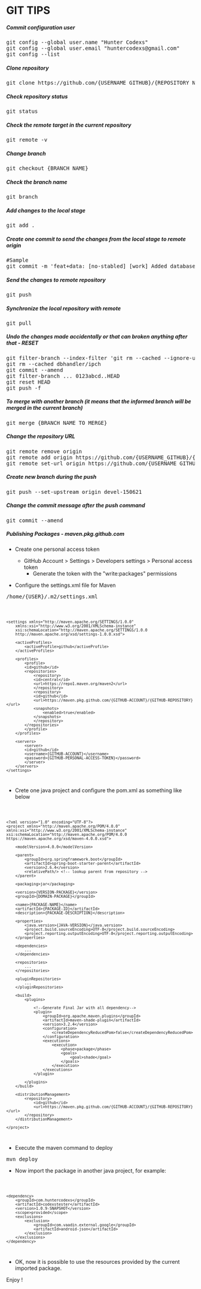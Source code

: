 
# GIT TIPS

##### Commit configuration user

<pre>
git config --global user.name "Hunter Codexs"
git config --global user.email "huntercodexs@gmail.com"
git config --list
</pre>

##### Clone repository

<pre>
git clone https://github.com/{USERNAME_GITHUB}/{REPOSITORY_NAME}
</pre>

##### Check repository status

<pre>
git status
</pre>

##### Check the remote target in the current repository

<pre>
git remote -v
</pre>

##### Change branch

<pre>
git checkout {BRANCH_NAME}
</pre>

##### Check the branch name

<pre>
git branch
</pre>

##### Add changes to the local stage

<pre>
git add .
</pre>

##### Create one commit to send the changes from the local stage to remote origin

<pre>
#Sample
git commit -m 'feat+data: [no-stabled] [work] Added database files to sample tests using API (PHP) + grid component repair'
</pre>

##### Send the changes to remote repository

<pre>
git push
</pre>

##### Synchronize the local repository with remote

<pre>
git pull
</pre>

##### Undo the changes made accidentally or that can broken anything after that - RESET

<pre>
git filter-branch --index-filter 'git rm --cached --ignore-unmatch dbhandler/ipch'
git rm --cached dbhandler/ipch
git commit --amend
git filter-branch ... 0123abcd..HEAD
git reset HEAD
git push -f
</pre>

##### To merge with another branch (it means that the informed branch will be merged in the current branch)

<pre>
git merge {BRANCH_NAME_TO_MERGE}
</pre>

##### Change the repository URL

<pre>
git remote remove origin
git remote add origin https://github.com/{USERNAME_GITHUB}/{REPOSITORY_NAME}
git remote set-url origin https://github.com/{USERNAME_GITHUB}/{REPOSITORY_NAME}
</pre>

##### Create new branch during the push

<pre>
git push --set-upstream origin devel-150621
</pre>

##### Change the commit message after the push command

<pre>
git commit --amend
</pre>

##### Publishing Packages - maven.pkg.github.com

- Create one personal access token
  - GitHub Account > Settings > Developers settings > Personal access token
    - Generate the token with the "write:packages" permissions

- Configure the settings.xml file for Maven

<pre>
/home/{USER}/.m2/settings.xml
</pre>

<code>

    <settings xmlns="http://maven.apache.org/SETTINGS/1.0.0"
        xmlns:xsi="http://www.w3.org/2001/XMLSchema-instance"
        xsi:schemaLocation="http://maven.apache.org/SETTINGS/1.0.0
        http://maven.apache.org/xsd/settings-1.0.0.xsd">
    
        <activeProfiles>
            <activeProfile>github</activeProfile>
        </activeProfiles>
    
        <profiles>
            <profile>
            <id>github</id>
            <repositories>
                <repository>
                <id>central</id>
                <url>https://repo1.maven.org/maven2</url>
                </repository>
                <repository>
                <id>github</id>
                <url>https://maven.pkg.github.com/{GITHUB-ACCOUNT}/{GITHUB-REPOSITORY}</url>
                <snapshots>
                    <enabled>true</enabled>
                </snapshots>
                </repository>
            </repositories>
            </profile>
        </profiles>
    
        <servers>
            <server>
            <id>github</id>
            <username>{GITHUB-ACCOUNT}</username>
            <password>{GITHUB-PERSONAL-ACCESS-TOKEN}</password>
            </server>
        </servers>
    </settings>

</code>

- Crete one java project and configure the pom.xml as something like below

<code>

    <?xml version="1.0" encoding="UTF-8"?>
    <project xmlns="http://maven.apache.org/POM/4.0.0" xmlns:xsi="http://www.w3.org/2001/XMLSchema-instance"
    xsi:schemaLocation="http://maven.apache.org/POM/4.0.0 https://maven.apache.org/xsd/maven-4.0.0.xsd">
    
        <modelVersion>4.0.0</modelVersion>
    
        <parent>
            <groupId>org.springframework.boot</groupId>
            <artifactId>spring-boot-starter-parent</artifactId>
            <version>2.6.4</version>
            <relativePath/> <!-- lookup parent from repository -->
        </parent>
        
        <packaging>jar</packaging>
    
        <version>{VERSION-PACKAGE}</version>
        <groupId>{DOMAIN-PACKAGE}</groupId>
    
        <name>{PACKAGE-NAME}</name>
        <artifactId>{PACKAGE-ID}</artifactId>
        <description>{PACKAGE-DESCRIPTION}</description>
    
        <properties>
            <java.version>{JAVA-VERSION}</java.version>
            <project.build.sourceEncoding>UTF-8</project.build.sourceEncoding>
            <project.reporting.outputEncoding>UTF-8</project.reporting.outputEncoding>
        </properties>
    
        <dependencies>
            ...
        </dependencies>
    
        <repositories>
            ...
        </repositories>
    
        <pluginRepositories>
            ...
        </pluginRepositories>
    
        <build>
            <plugins>
    
                <!--Generate Final Jar with all dependency-->
                <plugin>
                    <groupId>org.apache.maven.plugins</groupId>
                    <artifactId>maven-shade-plugin</artifactId>
                    <version>3.2.4</version>
                    <configuration>
                        <createDependencyReducedPom>false</createDependencyReducedPom>
                    </configuration>
                    <executions>
                        <execution>
                            <phase>package</phase>
                            <goals>
                                <goal>shade</goal>
                            </goals>
                        </execution>
                    </executions>
                </plugin>
    
            </plugins>
        </build>
    
        <distributionManagement>
            <repository>
                <id>github</id>
                <url>https://maven.pkg.github.com/{GITHUB-ACCOUNT}/{GITHUB-REPOSITORY}</url>
            </repository>
        </distributionManagement>
    
    </project>

</code>

- Execute the maven command to deploy

<pre>
mvn deploy
</pre>

- Now import the package in another java project, for example:

<code>

    <dependency>
        <groupId>com.huntercodexs</groupId>
        <artifactId>codexstester</artifactId>
        <version>1.0.9-SNAPSHOT</version>
        <scope>provided</scope>
        <exclusions>
            <exclusion>
                <groupId>com.vaadin.external.google</groupId>
                <artifactId>android-json</artifactId>
            </exclusion>
        </exclusions>
    </dependency>

</code>

- OK, now it is possible to use the resources provided by the current imported package.

Enjoy !


